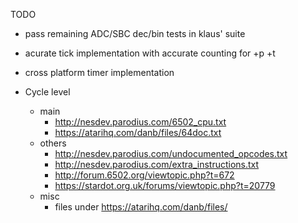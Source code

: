 TODO
- pass remaining ADC/SBC dec/bin tests in klaus' suite
- acurate tick implementation with accurate counting for +p +t
- cross platform timer implementation

- Cycle level
  - main
    - http://nesdev.parodius.com/6502_cpu.txt
    - https://atarihq.com/danb/files/64doc.txt 
  - others
    - http://nesdev.parodius.com/undocumented_opcodes.txt
    - http://nesdev.parodius.com/extra_instructions.txt
    - http://forum.6502.org/viewtopic.php?t=672
    - https://stardot.org.uk/forums/viewtopic.php?t=20779
  - misc
    - files under https://atarihq.com/danb/files/
